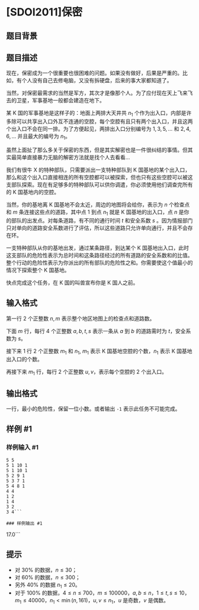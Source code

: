 # [SDOI2011]保密

## 题目背景



## 题目描述

现在，保密成为一个很重要也很困难的问题。如果没有做好，后果是严重的。比如，有个人没有自己去修电脑，又没有拆硬盘，后来的事大家都知道了。

当然，对保密最需求的当然是军方，其次才是像那个人。为了应付现在天上飞来飞去的卫星，军事基地一般都会建造在地下。

某 K 国的军事基地是这样子的：地面上两排大天井共 $n_1$ 个作为出入口，内部是许多除可以共享出入口外互不连通的空腔，每个空腔有且只有两个出入口，并且这两个出入口不会在同一排。为了方便起见，两排出入口分别编号为 $1, 3, 5, \dots$ 和 $2, 4, 6, \dots$ 并且最大的编号为 $n_1$。

虽然上面扯了那么多关于保密的东西，但是其实解密也是一件很纠结的事情。但其实最简单直接暴力无脑的解密方法就是找个人去看看…

我们有很牛 X 的特种部队，只需要派出一支特种部队到 K 国基地的某个出入口，那么和这个出入口直接相连的所有空腔都可以被探索，但也只有这些空腔可以被这支部队探索。现在有足够多的特种部队可以供你调遣，你必须使用他们调查完所有的 K 国基地内的空腔。

当然，你的基地离 K 国基地不会太近，周边的地图将会给你，表示为 $n$ 个检查点和 $m$ 条连接这些点的道路，其中点 $1$ 到点 $n_1$ 就是 K 国基地的出入口，点 $n$ 是你的部队的出发点。对每条道路，有不同的通行时间 $t$ 和安全系数 $s$ 。因为情报部门只对单向的道路安全系数进行了评估，所以这些道路只允许单向通行，并且不会存在环。

一支特种部队从你的基地出发，通过某条路径，到达某个 K 国基地出入口，此时这支部队的危险性表示为总时间和这条路径经过的所有道路的安全系数和的比值。整个行动的危险性表示为你派出的所有部队的危险性之和。你需要使这个值最小的情况下探索整个 K 国基地。

快点完成这个任务，在 K 国的叫兽宣布你是 K 国人之前。

## 输入格式

第一行 2 个正整数 $n, m$ 表示整个地区地图上的检查点和道路数。

下面 $m$ 行，每行 4 个正整数 $a, b, t, s$ 表示一条从 $a$ 到 $b$ 的道路需时为 $t$，安全系数为 $s$。

接下来 1 行 2 个正整数 $m_1$ 和 $n_1$, $m_1$ 表示 K 国基地空腔的个数，$n_1$ 表示 K 国基地出入口的个数。

再接下来 $m_1$ 行，每行 2 个正整数 $u, v$，表示每个空腔的 $2$ 个出入口。

## 输出格式

一行，最小的危险性，保留一位小数。或者输出 `-1` 表示此任务不可能完成。

## 样例 #1

### 样例输入 #1
```
5 5
5 1 10 1
5 1 10 1
5 2 9 1
5 3 7 1
5 4 8 1
4 4
1 2
1 4
3 2
3 4```

### 样例输出 #1

```
17.0```

## 提示

- 对 $30\%$ 的数据，$n \leq 30$；
- 对 $60\%$ 的数据，$n \leq 300$；
- 另外 $40\%$ 的数据 $n_1 \leq 20$。
- 对于 $100\%$ 的数据，$4 \leq n \leq 700$，$m \leq 100000$，$a, b \leq n$，$1 \leq t, s \leq 10$，$m_1 \leq 40000$，$n_1 < \min(n, 161)$，$u, v \leq n_1$，$u$ 是奇数，$v$ 是偶数。
